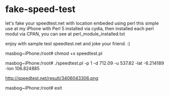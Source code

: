 fake-speed-test
===============

let's fake your speedtest.net with location embeded using perl
this simple use at my iPhone with Perl 5 installed via cydia, then installed each perl modul via CPAN, you can see at perl_module_installed.txt

enjoy with sample test speedtest.net and joke your friend. :)

masbog~iPhone:/root# chmod +x speedtest.pl

masbog~iPhone:/root# ./speedtest.pl -p 1 -d 712.09 -u 537.82 -lat -6.214189 -lon 106.824885

http://speedtest.net/result/3406043306.png

masbog~iPhone:/root# exit

